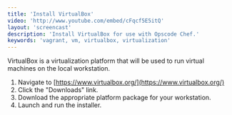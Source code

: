 ```yaml
---
title: 'Install VirtualBox'
video: 'http://www.youtube.com/embed/cFqcf5E5itQ'
layout: 'screencast'
description: 'Install VirtualBox for use with Opscode Chef.'
keywords: 'vagrant, vm, virtualbox, virtualization'
---
```


VirtualBox is a virtualization platform that will be used to run virtual machines on the local workstation.

1. Navigate to [https://www.virtualbox.org/](https://www.virtualbox.org/)
2. Click the "Downloads" link.
3. Download the appropriate platform package for your workstation.
4. Launch and run the installer.
